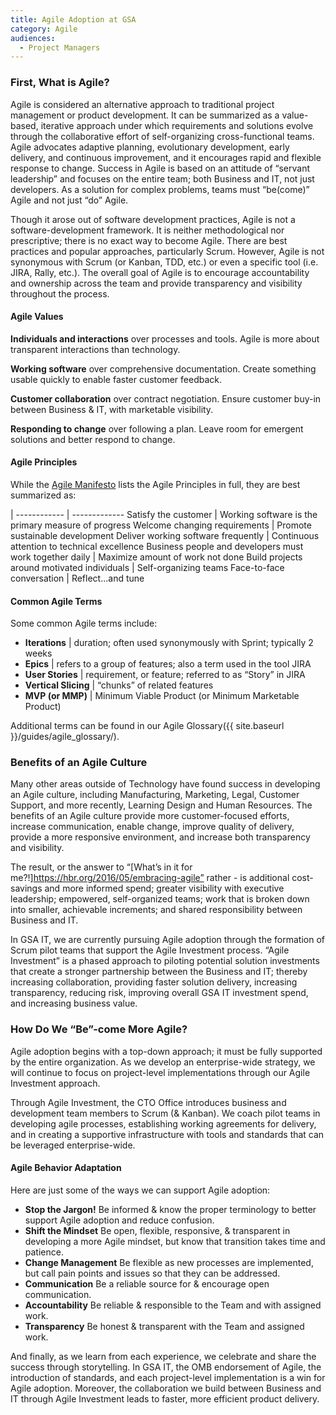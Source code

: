 ```yaml
---
title: Agile Adoption at GSA
category: Agile
audiences:
  - Project Managers
---
```


### First, What is Agile?

Agile is considered an alternative approach to traditional project management or product development. It can be summarized as a value-based, iterative approach under which requirements and solutions evolve through the collaborative effort of self-organizing cross-functional teams. Agile advocates adaptive planning, evolutionary development, early delivery, and continuous improvement, and it encourages rapid and flexible response to change. Success in Agile is based on an attitude of “servant leadership” and focuses on the entire team; both Business and IT, not just developers. As a solution for complex problems, teams must “be(come)” Agile and not just “do” Agile.

Though it arose out of software development practices, Agile is not a software-development framework. It is neither methodological nor prescriptive; there is no exact way to become Agile. There are best practices and popular approaches, particularly Scrum. However, Agile is not synonymous with Scrum (or Kanban, TDD, etc.) or even a specific tool (i.e. JIRA, Rally, etc.). The overall goal of Agile is to encourage accountability and ownership across the team and provide transparency and visibility throughout the process.

#### Agile Values

**Individuals and interactions** over processes and tools. Agile is more about transparent interactions than technology.

**Working software** over comprehensive documentation. Create something usable quickly to enable faster customer feedback. 

**Customer collaboration** over contract negotiation. Ensure customer buy-in between Business & IT, with marketable visibility.

**Responding to change** over following a plan. Leave room for emergent solutions and better respond to change.

#### Agile Principles
While the [Agile Manifesto](http://agilemanifesto.org/) lists the Agile Principles in full, they are best summarized as:

 | 
------------ | -------------
Satisfy the customer | Working software is the primary measure of progress
Welcome changing requirements | Promote sustainable development
Deliver working software frequently | Continuous attention to technical excellence
Business people and developers must work together daily | Maximize amount of work not done
Build projects around motivated individuals | Self-organizing teams
Face-to-face conversation | Reflect...and tune

#### Common Agile Terms
Some common Agile terms include:

* **Iterations** | duration; often used synonymously with Sprint; typically 2 weeks
* **Epics**	| refers to a group of features; also a term used in the tool JIRA
* **User Stories** | requirement, or feature; referred to as “Story” in JIRA
* **Vertical Slicing** | “chunks” of related features
* **MVP (or MMP)** | Minimum Viable Product (or Minimum Marketable Product)

Additional terms can be found in our Agile Glossary({{ site.baseurl }}/guides/agile_glossary/).

### Benefits of an Agile Culture
Many other areas outside of Technology have found success in developing an Agile culture, including Manufacturing, Marketing, Legal, Customer Support, and more recently, Learning Design and Human Resources. The benefits of an Agile culture provide more customer-focused efforts, increase communication, enable change, improve quality of delivery, provide a more responsive environment, and increase both transparency and visibility. 

The result, or the answer to “[What’s in it for me?!]https://hbr.org/2016/05/embracing-agile” rather - is additional cost-savings and more informed spend; greater visibility with executive leadership; empowered, self-organized teams; work that is broken down into smaller, achievable increments; and shared responsibility between Business and IT.

In GSA IT, we are currently pursuing Agile adoption through the formation of Scrum pilot teams that support the Agile Investment process. “Agile Investment” is a phased approach to piloting potential solution investments that create a stronger partnership between the Business and IT; thereby increasing collaboration, providing faster solution delivery, increasing transparency, reducing risk, improving overall GSA IT investment spend, and increasing business value.

### How Do We “Be”-come More Agile?
Agile adoption begins with a top-down approach; it must be fully supported by the entire organization. As we develop an enterprise-wide strategy, we will continue to focus on project-level implementations through our Agile Investment approach.

Through Agile Investment, the CTO Office introduces business and development team members to Scrum (& Kanban). We coach pilot teams in developing agile processes, establishing working agreements for delivery, and in creating a supportive infrastructure with tools and standards that can be leveraged enterprise-wide.

#### Agile Behavior Adaptation
Here are just some of the ways we can support Agile adoption:

* **Stop the Jargon!**      Be informed & know the proper terminology to better support Agile adoption and reduce confusion.
* **Shift the Mindset**     Be open, flexible, responsive, & transparent in developing a more Agile mindset, but know that transition takes time and patience.
* **Change Management**     Be flexible as new processes are implemented, but call pain points and issues so that they can be addressed.
* **Communication**         Be a reliable source for & encourage open communication.
* **Accountability**        Be reliable & responsible to the Team and with assigned work.
* **Transparency**          Be honest & transparent with the Team and assigned work.

And finally, as we learn from each experience, we celebrate and share the success through storytelling. In GSA IT, the OMB endorsement of Agile, the introduction of standards, and each project-level implementation is a win for Agile adoption. Moreover, the collaboration we build between Business and IT through Agile Investment leads to faster, more efficient product delivery.
